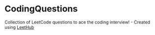 # CodingQuestions
Collection of LeetCode questions to ace the coding interview! - Created using [LeetHub](https://github.com/QasimWani/LeetHub)
